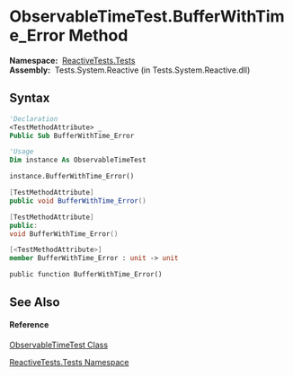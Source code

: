 # ObservableTimeTest.BufferWithTime\_Error Method

**Namespace:**  [ReactiveTests.Tests](ReactiveTests.Tests\ReactiveTests.Tests.md)  
**Assembly:**  Tests.System.Reactive (in Tests.System.Reactive.dll)

## Syntax

```vb
'Declaration
<TestMethodAttribute> _
Public Sub BufferWithTime_Error
```

```vb
'Usage
Dim instance As ObservableTimeTest

instance.BufferWithTime_Error()
```

```csharp
[TestMethodAttribute]
public void BufferWithTime_Error()
```

```c++
[TestMethodAttribute]
public:
void BufferWithTime_Error()
```

```fsharp
[<TestMethodAttribute>]
member BufferWithTime_Error : unit -> unit 
```

```jscript
public function BufferWithTime_Error()
```

## See Also

#### Reference

[ObservableTimeTest Class](ObservableTimeTest\ObservableTimeTest.md)

[ReactiveTests.Tests Namespace](ReactiveTests.Tests\ReactiveTests.Tests.md)




